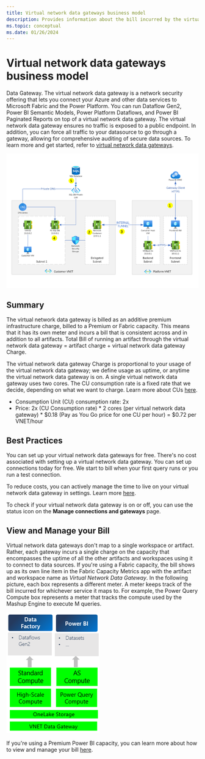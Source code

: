 ```yaml
---
title: Virtual network data gateways business model
description: Provides information about the bill incurred by the virtual network data gateways.
ms.topic: conceptual
ms.date: 01/26/2024
---
```


# Virtual network data gateways business model
Data Gateway. The virtual network data gateway is a network security offering that lets you connect your Azure and other data services to Microsoft Fabric and the Power Platform. You can run Dataflow Gen2, Power BI Semantic Models, Power Platform Dataflows, and Power BI Paginated Reports on top of a virtual network data gateway. The virtual network data gateway ensures no traffic is exposed to a public endpoint. In addition, you can force all traffic to your datasource to go through a gateway, allowing for comprehensive auditing of secure data sources. To learn more and get started, refer to [virtual network data gateways](overview.md).

![VNet data gateway architecture.](media/VNet-gateway-architecture-no-swift.png)

## Summary

The virtual network data gateway is billed as an additive premium infrastructure charge, billed to a Premium or Fabric capacity. This means that it has its own meter and incurs a bill that is consistent across and in addition to all artifacts. Total Bill of running an artifact through the virtual network data gateway = artifact charge + virtual network data gateway Charge.

The virtual network data gateway Charge is proportional to your usage of the virtual network data gateway; we define usage as uptime, or anytime the virtual network data gateway is on. A single virtual network data gateway uses two cores. The CU consumption rate is a fixed rate that we decide, depending on what we want to charge. Learn more about CUs [here](https://learn.microsoft.com/en-us/fabric/enterprise/fabric-operations).

- Consumption Unit (CU) consumption rate: 2x
- Price: 2x (CU Consumption rate) * 2 cores (per virtual network data gateway) * $0.18 (Pay as You Go price for one CU per hour) = $0.72 per VNET/hour

## Best Practices

You can set up your virtual network data gateways for free. There's no cost associated with setting up a virtual network data gateway. You can set up connections today for free. We start to bill when your first query runs or you run a test connection.

To reduce costs, you can actively manage the time to live on your virtual network data gateway in settings. Learn more [here](manage-data-gateways.md#manage-settings).

To check if your virtual network data gateway is on or off, you can use the status icon on the **Manage connections and gateways** page.

## View and Manage your Bill
Virtual network data gateways don't map to a single workspace or artifact. Rather, each gateway incurs a single charge on the capacity that encompasses the uptime of all the other artifacts and workspaces using it to connect to data sources.
If you're using a Fabric capacity, the bill shows up as its own line item in the Fabric Capacity Metrics app with the artifact and workspace name as _Virtual Network Data Gateway_.
In the following picture, each box represents a different meter. A meter keeps track of the bill incurred for whichever service it maps to. For example, the Power Query Compute box represents a meter that tracks the compute used by the Mashup Engine to execute M queries.

![Virtual Network Data Gateway Meters](media/vnet-business-model.png)

If you're using a Premium Power BI capacity, you can learn more about how to view and manage your bill [here](https://learn.microsoft.com/en-us/power-bi/enterprise/service-admin-premium-manage#manage-capacity).
